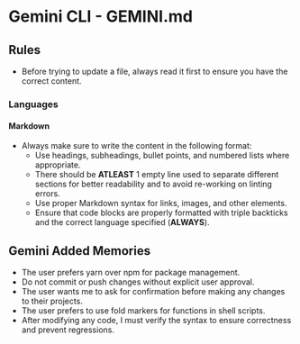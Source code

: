 # Gemini CLI - GEMINI.md

## Rules

- Before trying to update a file, always read it first to ensure you have the correct content.

### Languages

#### Markdown

- Always make sure to write the content in the following format:
  - Use headings, subheadings, bullet points, and numbered lists where appropriate.
  - There should be **ATLEAST** 1 empty line used to separate different sections for better readability and to avoid re-working on linting errors.
  - Use proper Markdown syntax for links, images, and other elements.
  - Ensure that code blocks are properly formatted with triple backticks and the correct language specified (**ALWAYS**).

## Gemini Added Memories

- The user prefers yarn over npm for package management.
- Do not commit or push changes without explicit user approval.
- The user wants me to ask for confirmation before making any changes to their projects.
- The user prefers to use fold markers for functions in shell scripts.
- After modifying any code, I must verify the syntax to ensure correctness and prevent regressions.
